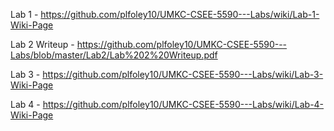 Lab 1 - https://github.com/plfoley10/UMKC-CSEE-5590---Labs/wiki/Lab-1-Wiki-Page

Lab 2 Writeup - https://github.com/plfoley10/UMKC-CSEE-5590---Labs/blob/master/Lab2/Lab%202%20Writeup.pdf

Lab 3 - https://github.com/plfoley10/UMKC-CSEE-5590---Labs/wiki/Lab-3-Wiki-Page

Lab 4 - https://github.com/plfoley10/UMKC-CSEE-5590---Labs/wiki/Lab-4-Wiki-Page
